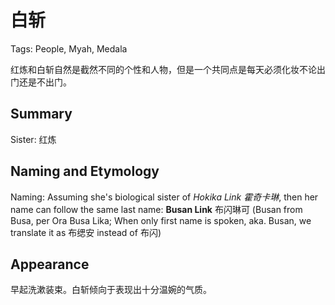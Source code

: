 # 白斩

Tags: People, Myah, Medala

<!--(Comment, #20240117)  Surprisingly short wiki entry for this character. -->

红炼和白斩自然是截然不同的个性和人物，但是一个共同点是每天必须化妆不论出门还是不出门。

## Summary

Sister: 红炼

## Naming and Etymology

Naming: Assuming she's biological sister of *Hokika Link 霍奇卡琳*, then her name can follow the same last name: **Busan Link** 布闪琳可 (Busan from Busa, per Ora Busa Lika; When only first name is spoken, aka. Busan, we translate it as 布缌安 instead of 布闪)

## Appearance

早起洗漱装束。白斩倾向于表现出十分温婉的气质。